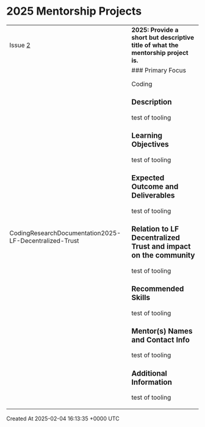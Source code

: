 # 2025 Mentorship Projects


<div>
    <table>
        <tr>
            <td>
                Issue <a href="https://github.com/LF-Decentralized-Trust-Mentorships/mentorship-program/issues/2" class=".btn">2</a>
            </td>
            <td>
                <b>
                    2025: Provide a short but descriptive title of what the mentorship project is.
                </b>
            </td>
        </tr>
        <tr>
            <td>
                <span class="chip">Coding</span><span class="chip">Research</span><span class="chip">Documentation</span><span class="chip">2025-LF-Decentralized-Trust</span>
            </td>
            <td>
                ### Primary Focus

Coding

### Description

test of tooling

### Learning Objectives

test of tooling

### Expected Outcome and Deliverables

test of tooling

### Relation to LF Decentralized Trust and impact on the community

test of tooling

### Recommended Skills

test of tooling

### Mentor(s) Names and Contact Info

test of tooling

### Additional Information

test of tooling
            </td>
        </tr>
    </table>
    <div class="right-align">
        Created At 2025-02-04 16:13:35 +0000 UTC
    </div>
</div>

